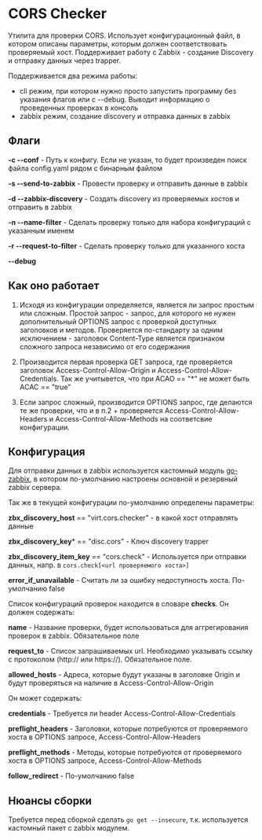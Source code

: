 # CORS Checker

Утилита для проверки CORS. Использует конфигурационный файл, в котором описаны параметры, которым должен соответствовать проверяемый хост. Поддерживает работу с Zabbix - создание Discovery и отправку данных через trapper.

Поддерживается два режима работы:

* cli режим, при котором нужно просто запустить программу без указания флагов или с --debug. Выводит информацию о проведенных проверках в консоль
* zabbix режим, создание discovery и отправка данных в zabbix



## Флаги

**-c --conf** - Путь к конфигу. Если не указан, то будет произведен поиск файла config.yaml рядом с бинарным файлом

**-s --send-to-zabbix** - Провести проверку и отправить данные в zabbix

**-d --zabbix-discovery** - Создать discovery из проверяемых хостов и отправить в zabbix 

**-n --name-filter** - Сделать проверку только для набора конфигураций с указанным именем

**-r --request-to-filter** - Сделать проверку только для указанного хоста

**--debug**


## Как оно работает

1. Исходя из конфигурации определяется, является ли запрос простым или сложным. Простой запрос - запрос, для которого не нужен дополнительный OPTIONS запрос с проверкой доступных заголовков и методов. Проверяется по-стандарту за одним исключением - заголовок Content-Type является признаком сложного запроса независимо от его содержания

2. Производится первая проверка GET запроса, где проверяется заголовок Access-Control-Allow-Origin и Access-Control-Allow-Credentials. Так же учитывется, что при ACAO == "*" не может быть ACAC == "true"

3. Если запрос сложный, производится OPTIONS запрос, где делаются те же проверки, что и в п.2 + проверяется Access-Control-Allow-Headers и Access-Control-Allow-Methods на соответсвие конфигурации.


## Конфигурация

Для отправки данных в zabbix используется кастомный модуль [go-zabbix](https://github.com/hidnoiz/go-zabbix), в котором по-умолчанию настроены основной и резервный zabbix сервера.

Так же в текущей конфигурации по-умолчанию определены параметры:

**zbx_discovery_host** == "virt.cors.checker" - в какой хост отправлять данные

**zbx_discovery_key*** == "disc.cors" - Ключ discovery trapper

**zbx_discovery_item_key** == "cors.check" - Используется при отправки данных, напр. в `cors.check[<url проверяемого хоста>]`

**error_if_unavailable** - Считать ли за ошибку недоступность хоста. По-умолчанию false


Список конфигураций проверок находится в словаре **checks**. Он должен содержать:

**name** - Название проверки, будет использоваться для аггрегирования проверок в zabbix. Обязательное поле

**request_to** - Список запрашиваемых url. Необходимо указывать ссылку с протоколом (http:// или https://). Обязательное поле.

**allowed_hosts** - Адреса, которые будут указаны в заголовке Origin и будут проверяться на наличие в Access-Control-Allow-Origin

Он может содержать:

**credentials** - Требуется ли header Access-Control-Allow-Credentials

**preflight_headers** - Заголовки, которые потребуются от проверяемого хоста в OPTIONS запросе, Access-Control-Allow-Headers 

**preflight_methods** - Методы, которые потребуются от проверяемого хоста в OPTIONS запросе, Access-Control-Allow-Methods

**follow_redirect** - По-умолчанию false

## Нюансы сборки

Требуется перед сборкой сделать `go get --insecure`, т.к. используется кастомный пакет с zabbix модулем.
